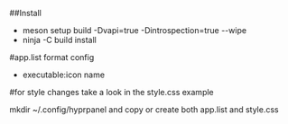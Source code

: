 ##Install
- meson setup  build -Dvapi=true -Dintrospection=true --wipe
- ninja -C build install

#app.list format config
- executable:icon name

#for style changes take a look in the style.css example

mkdir ~/.config/hyprpanel and copy or create both app.list and style.css

